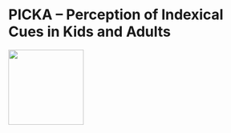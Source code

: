 # PICKA – Perception of Indexical Cues in Kids and Adults

<img src="../Resources/images/html/PICKA-3-600dpi.png" width="150">
